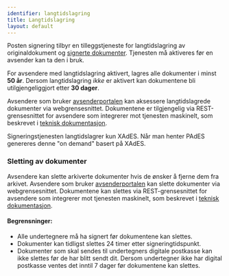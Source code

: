 ```yaml
---
identifier: langtidslagring
title: Langtidslagring
layout: default
---
```


Posten signering tilbyr en tilleggstjeneste for langtidslagring av originaldokument og [signerte dokumenter](#signerte_dokumenter). Tjenesten må aktiveres før en avsender kan ta den i bruk.

For avsendere med langtidslagring aktivert, lagres alle dokumenter i minst __50 år__. Dersom langtidslagring _ikke_ er aktivert kan dokumentene bli utilgjengeliggjort etter __30 dager__.

Avsendere som bruker [avsenderportalen](#org-portal) kan aksessere langtidslagrede dokumenter via webgrensesnittet. Dokumentene er tilgjengelig via REST-grensesnittet for avsendere som integrerer mot tjenesten maskinelt, som beskrevet i [teknisk dokumentasjon](https://github.com/digipost/signature-api-specification/tree/master/integrasjon#tilleggstjeneste-for-langtidslagring).

Signeringstjenesten langtidslagrer kun XAdES. Når man henter PAdES genereres denne "on demand" basert på XAdES.

### Sletting av dokumenter

Avsendere kan slette arkiverte dokumenter hvis de ønsker å fjerne dem fra arkivet. Avsendere som bruker [avsenderportalen](#org-portal) kan slette dokumenter via webgrensesnittet. Dokumentene kan slettes via REST-grensesnittet for avsendere som integrerer mot tjenesten maskinelt, som beskrevet i [teknisk dokumentasjon](https://github.com/digipost/signature-api-specification/tree/master/integrasjon#sletting-fra-arkivet).

#### Begrensninger:

- Alle undertegnere må ha signert før dokumentene kan slettes.
- Dokumenter kan tidligst slettes 24 timer etter signeringtidspunkt. 
- Dokumenter som skal sendes til undertegners digitale postkasse kan ikke slettes før de har blitt sendt dit. Dersom undertegner ikke har digital postkasse ventes det inntil 7 dager før dokumentene kan slettes.
